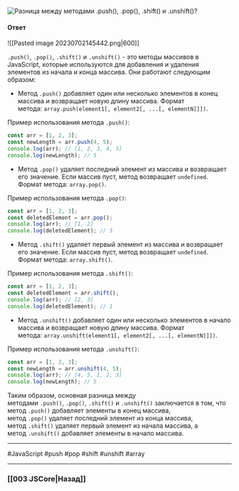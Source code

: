 ![Разница между методами `.push()`, `.pop()`, `.shift()` и `.unshift()`?](https://youtu.be/ngyOYuTrUk8?t=385)

#### Ответ

![[Pasted image 20230702145442.png|600]]

`.push()`, `.pop()`, `.shift()` и `.unshift()` - это методы массивов в JavaScript, которые используются для добавления и удаления элементов из начала и конца массива. Они работают следующим образом:

- Метод `.push()` добавляет один или несколько элементов в конец массива и возвращает новую длину массива. Формат метода: `array.push(element1[, element2[, ...[, elementN]]])`.

Пример использования метода `.push()`:

```javascript
const arr = [1, 2, 3];
const newLength = arr.push(4, 5);
console.log(arr); // [1, 2, 3, 4, 5]
console.log(newLength); // 5
```

- Метод `.pop()` удаляет последний элемент из массива и возвращает его значение. Если массив пуст, метод возвращает `undefined`. Формат метода: `array.pop()`.

Пример использования метода `.pop()`:

```javascript
const arr = [1, 2, 3];
const deletedElement = arr.pop();
console.log(arr); // [1, 2]
console.log(deletedElement); // 3
```

- Метод `.shift()` удаляет первый элемент из массива и возвращает его значение. Если массив пуст, метод возвращает `undefined`. Формат метода: `array.shift()`.

Пример использования метода `.shift()`:

```javascript
const arr = [1, 2, 3];
const deletedElement = arr.shift();
console.log(arr); // [2, 3]
console.log(deletedElement); // 1
```

- Метод `.unshift()` добавляет один или несколько элементов в начало массива и возвращает новую длину массива. Формат метода: `array.unshift(element1[, element2[, ...[, elementN]]])`.

Пример использования метода `.unshift()`:

```javascript
const arr = [1, 2, 3];
const newLength = arr.unshift(4, 5);
console.log(arr); // [4, 5, 1, 2, 3]
console.log(newLength); // 5
```

Таким образом, основная разница между методами `.push()`, `.pop()`, `.shift()` и `.unshift()` заключается в том, что метод `.push()` добавляет элементы в конец массива, метод `.pop()` удаляет последний элемент из конца массива, метод `.shift()` удаляет первый элемент из начала массива, а метод `.unshift()` добавляет элементы в начало массива.

___
#JavaScript #push #pop  #shift #unshift #array

___

### [[003 JSCore|Назад]]